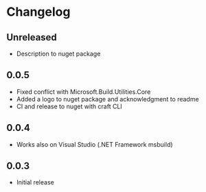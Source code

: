 # Changelog

## Unreleased

- Description to nuget package

## 0.0.5

- Fixed conflict with Microsoft.Build.Utilities.Core
- Added a logo to nuget package and acknowledgment to readme
- CI and release to nuget with craft CLI

## 0.0.4

- Works also on Visual Studio (.NET Framework msbuild)

## 0.0.3

- Initial release
